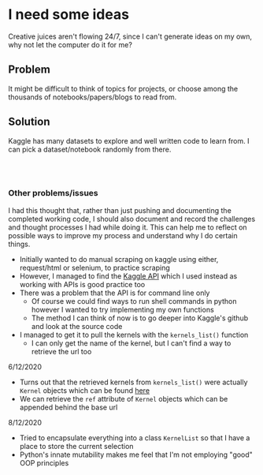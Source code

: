 # I need some ideas 
Creative juices aren't flowing 24/7, since I can't generate ideas on my own, why not let the computer do it for me?

## Problem
It might be difficult to think of topics for projects, or choose among the thousands of notebooks/papers/blogs to read from.

## Solution
Kaggle has many datasets to explore and well written code to learn from. I can pick a dataset/notebook randomly from there.

<br>

<br>

### Other problems/issues
I had this thought that, rather than just pushing and documenting the completed working code, I should also document and record the challenges and thought processes I had while doing it.
This can help me to reflect on possible ways to improve my process and understand why I do certain things.

- Initially wanted to do manual scraping on kaggle using either, request/html or selenium, to practice scraping
- However, I managed to find the [Kaggle API](https://github.com/Kaggle/kaggle-api) which I used instead as working with APIs is good practice too
- There was a problem that the API is for command line only 
  - Of course we could find ways to run shell commands in python however I wanted to try implementing my own functions
  - The method I can think of now is to go deeper into Kaggle's github and look at the source code
- I managed to get it to pull the kernels with the `kernels_list()` function
  - I can only get the name of the kernel, but I can't find a way to retrieve the url too

6/12/2020
- Turns out that the retrieved kernels from `kernels_list()` were actually `Kernel` objects which can be found [here](kaggle/models/kaggle_models_extended.py)
- We can retrieve the `ref` attribute of `Kernel` objects which can be appended behind the base url

8/12/2020
- Tried to encapsulate everything into a class `KernelList` so that I have a place to store the current selection
- Python's innate mutability makes me feel that I'm not employing "good" OOP principles
